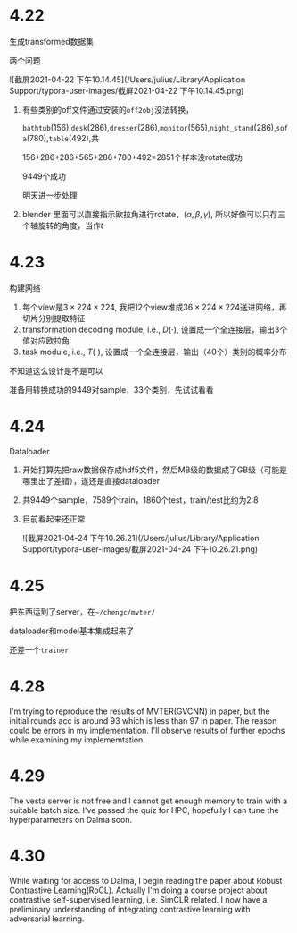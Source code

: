 # 4.22

生成transformed数据集

两个问题

![截屏2021-04-22 下午10.14.45](/Users/julius/Library/Application Support/typora-user-images/截屏2021-04-22 下午10.14.45.png)

1. 有些类别的off文件通过安装的`off2obj`没法转换，

   `bathtub`(156),`desk`(286),`dresser`(286),`monitor`(565),`night_stand`(286),`sofa`(780),`table`(492),共

   156+286+286+565+286+780+492=2851个样本没rotate成功

   9449个成功

   明天进一步处理

2. blender 里面可以直接指示欧拉角进行rotate，$(\alpha, \beta, \gamma)$, 所以好像可以只存三个轴旋转的角度，当作$t$



# 4.23

构建网络

1. 每个view是$3\times224\times224$, 我把12个view堆成$36\times224\times224$送进网络，再切片分别提取特征
2. transformation decoding module, i.e., $D(\cdot)$, 设置成一个全连接层，输出3个值对应欧拉角
3. task module, i.e., $T(\cdot)$, 设置成一个全连接层，输出（40个）类别的概率分布

不知道这么设计是不是可以

准备用转换成功的9449对sample，33个类别，先试试看看



# 4.24

Dataloader

1. 开始打算先把raw数据保存成hdf5文件，然后MB级的数据成了GB级（可能是哪里出了差错），遂还是直接dataloader

2. 共9449个sample，7589个train，1860个test，train/test比约为2:8

3. 目前看起来还正常

   ![截屏2021-04-24 下午10.26.21](/Users/julius/Library/Application Support/typora-user-images/截屏2021-04-24 下午10.26.21.png)

   

# 4.25

把东西运到了server，在`~/chengc/mvter/`

dataloader和model基本集成起来了

还差一个`trainer`



# 4.28

I'm trying to reproduce the results of MVTER(GVCNN) in paper, but the initial rounds acc is around 93 which is less than 97 in paper. The reason could be errors in my implementation. I'll observe results of further epochs while examining my implememtation. 



# 4.29

The vesta server is not free and I cannot get enough memory to train with a suitable batch size. I've passed the quiz for HPC, hopefully I can tune the hyperparameters on Dalma soon.



# 4.30

While waiting for access to Dalma, I begin reading the paper about Robust Contrastive Learning(RoCL). Actually I'm doing a course project about contrastive self-supervised learning, i.e. SimCLR related. I now have a preliminary understanding of integrating contrastive learning with adversarial learning.